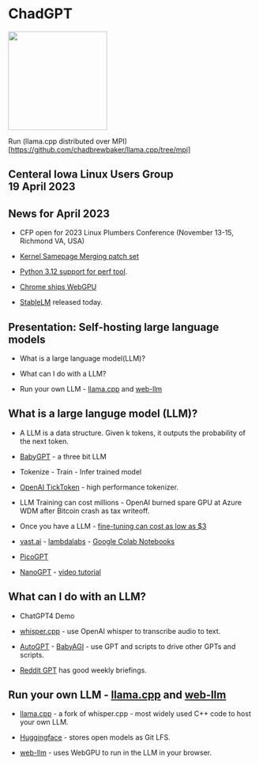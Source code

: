 # ChadGPT

<img src="https://static.wikia.nocookie.net/virgin-vs-chad/images/7/79/Chad.png/revision/latest?cb=20201214194847" width="200">

Run (llama.cpp distributed over MPI)[https://github.com/chadbrewbaker/llama.cpp/tree/mpi]

## Centeral Iowa Linux Users Group <br> 19 April 2023 <br>

## News for April 2023

* CFP open for 2023 Linux Plumbers Conference (November 13-15, Richmond VA, USA) 

* [Kernel Samepage Merging patch set](https://lwn.net/ml/linux-mm/20230406165339.1017597-1-shr@devkernel.io/)

* [Python 3.12 support for perf tool](https://docs.python.org/3.12/howto/perf_profiling.html).

* [Chrome ships WebGPU](https://developer.chrome.com/blog/webgpu-release/)

* [StableLM](https://github.com/stability-AI/stableLM/) released today. 

## Presentation:  Self-hosting large language models
* What is a large language model(LLM)?

* What can I do with a LLM?

* Run your own LLM - [llama.cpp](https://github.com/ggerganov/llama.cpp) and [web-llm](https://github.com/mlc-ai/web-llm)


## What is a large languge model (LLM)?

* A LLM is a data structure. Given k tokens, it outputs the probability of the next token.

* [BabyGPT](https://t.co/8jdceMLpqy) - a three bit LLM

* Tokenize -  Train - Infer trained model

* [OpenAI TickToken](https://github.com/openai/tiktoken) - high performance tokenizer.

* LLM Training can cost millions - OpenAI burned spare GPU at Azure WDM after Bitcoin crash as tax writeoff.

* Once you have a LLM - [fine-tuning can cost as low as $3](https://www.youtube.com/watch?v=yTROqe8T_eA)

* [vast.ai](https://vast.ai) - [lambdalabs](https://lambdalabs.com/service/gpu-cloud#pricing) - [Google Colab Notebooks](https://colab.research.google.com)

* [PicoGPT](https://github.com/jaymody/picoGPT/blob/main/gpt2_pico.py)

* [NanoGPT](https://github.com/karpathy/nanoGPT) - [video tutorial](https://www.youtube.com/watch?v=kCc8FmEb1nY)


## What can I do with an LLM?

* ChatGPT4 Demo

* [whisper.cpp](https://github.com/ggerganov/whisper.cpp) - use OpenAI whisper to transcribe audio to text.

* [AutoGPT](https://github.com/Significant-Gravitas/Auto-GPT)  - [BabyAGI](https://github.com/yoheinakajima/babyagi) - use GPT and scripts to drive other GPTs and scripts.

* [Reddit GPT](https://www.reddit.com/r/ChatGPT/comments/12o29gl/gpt4_week_4_the_rise_of_agents_and_the_beginning/) has good weekly briefings.

## Run your own LLM - [llama.cpp](https://github.com/ggerganov/llama.cpp) and [web-llm](https://github.com/mlc-ai/web-llm)

* [llama.cpp](https://github.com/ggerganov/llama.cpp) - a fork of whisper.cpp - most widely used C++ code to host your own LLM.

* [Huggingface](https://huggingface.co/models) - stores open models as Git LFS.

* [web-llm](https://github.com/mlc-ai/web-llm) - uses WebGPU to run in the LLM in your browser.




